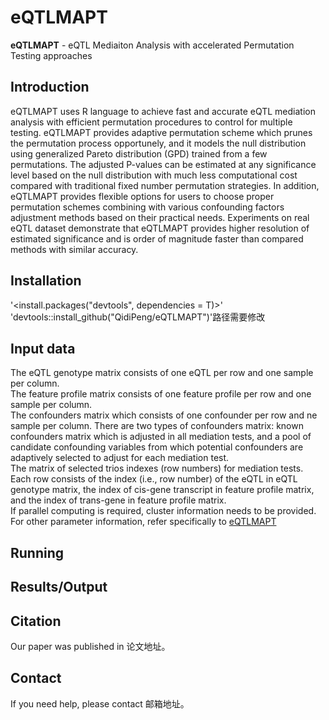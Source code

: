 # eQTLMAPT 
**eQTLMAPT** - eQTL Mediaiton Analysis with accelerated Permutation Testing approaches

## Introduction
eQTLMAPT uses R language to achieve fast and accurate eQTL mediation analysis with efficient permutation procedures to control for multiple testing. eQTLMAPT provides adaptive permutation scheme which prunes the permutation process opportunely, and it models the null distribution using generalized Pareto distribution (GPD) trained from a few permutations. The adjusted P-values can be estimated at any significance level based on the null distribution with much less computational cost compared with traditional fixed number permutation strategies. In addition, eQTLMAPT provides flexible options for users to choose proper permutation schemes combining with various confounding factors adjustment methods based on their practical needs. Experiments on real eQTL dataset demonstrate that eQTLMAPT provides higher resolution of estimated significance and is order of magnitude faster than compared methods with similar accuracy.

## Installation
'<install.packages("devtools", dependencies = T)>'  
'devtools::install_github("QidiPeng/eQTLMAPT")'路径需要修改

## Input data
The eQTL genotype matrix consists of one eQTL per row and one sample per column.  
The feature profile matrix consists of one feature profile per row and one sample per column.  
The confounders matrix which consists of one confounder per row and ne sample per column. There are two types of confounders matrix: known confounders matrix which is adjusted in all mediation tests, and a pool of candidate confounding variables from which potential confounders are adaptively selected to adjust for each mediation test.  
The matrix of selected trios indexes (row numbers) for mediation tests. Each row consists of the index (i.e., row number) of the eQTL in eQTL genotype matrix, the index of cis-gene transcript in feature profile matrix, and the index of trans-gene in feature profile matrix.  
If parallel computing is required, cluster information needs to be provided.  
For other parameter information, refer specifically to [eQTLMAPT](https://github.com/QidiPeng/eQTLMAPT)

## Running


## Results/Output


## Citation
Our paper was published in 论文地址。

## Contact
If you need help, please contact 邮箱地址。
